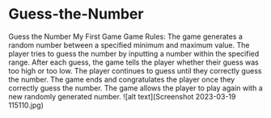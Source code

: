 # Guess-the-Number
Guess the Number My First Game
Game Rules:
The game generates a random number between a specified minimum and maximum value.
The player tries to guess the number by inputting a number within the specified range.
After each guess, the game tells the player whether their guess was too high or too low.
The player continues to guess until they correctly guess the number.
The game ends and congratulates the player once they correctly guess the number.
The game allows the player to play again with a new randomly generated number.
![alt text](Screenshot 2023-03-19 115110.jpg)
